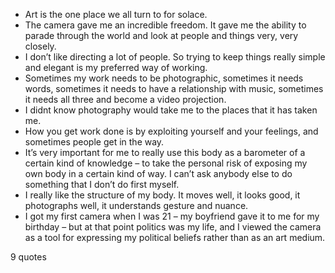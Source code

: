  - Art is the one place we all turn to for solace.
 - The camera gave me an incredible freedom. It gave me the ability to parade through the world and look at people and things very, very closely.
 - I don’t like directing a lot of people. So trying to keep things really simple and elegant is my preferred way of working.
 - Sometimes my work needs to be photographic, sometimes it needs words, sometimes it needs to have a relationship with music, sometimes it needs all three and become a video projection.
 - I didnt know photography would take me to the places that it has taken me.
 - How you get work done is by exploiting yourself and your feelings, and sometimes people get in the way.
 - It’s very important for me to really use this body as a barometer of a certain kind of knowledge – to take the personal risk of exposing my own body in a certain kind of way. I can’t ask anybody else to do something that I don’t do first myself.
 - I really like the structure of my body. It moves well, it looks good, it photographs well, it understands gesture and nuance.
 - I got my first camera when I was 21 – my boyfriend gave it to me for my birthday – but at that point politics was my life, and I viewed the camera as a tool for expressing my political beliefs rather than as an art medium.

9 quotes